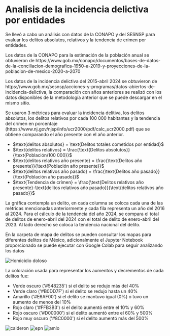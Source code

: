 # Analisis de la incidencia delictiva por entidades
<p>Se llevó a cabo un análisis con datos de la CONAPO y del SESNSP para evaluar los delitos absolutos, relativos y la tendencia de crímen por entidades.</p>
<p>Los datos de la CONAPO para la estimación de la población anual se obtuvieron de https://www.gob.mx/conapo/documentos/bases-de-datos-de-la-conciliacion-demografica-1950-a-2019-y-proyecciones-de-la-poblacion-de-mexico-2020-a-2070</p>
<p>Los datos de la incidencia delictiva del 2015-abril 2024 se obtuvieron de https://www.gob.mx/sesnsp/acciones-y-programas/datos-abiertos-de-incidencia-delictiva, la comparación con años anteriores se realizó con los datos disponibles de la metodología anterior que se puede descargar en el mismo sitio.</p>

<p>Se usaron 3 métricas para evaluar la incidencia delitiva, los delitos absolutos, los delitos relativos por cada 100 000 habitantes y la tendencia del crímen en porcentaje (https://www.nj.gov/njsp/info/ucr2000/pdf/calc_ucr2000.pdf) que se obtiene comparando el año presente con el año anterior. </p>

<ul>
<li>$\text{delitos absolutos} = \text{Delitos totales cometidos por entidad}$</li>
<li>$\text{delitos relativos} = \frac{\text{Delitos absolutos}}{\text{Población/100 000}}$</li>
<li>$\text{delitos relativos año presente} = \frac{\text{Delitos año presente}}{\text{Población año presente}}$</li>
<li>$\text{delitos relativos año pasado} = \frac{\text{Delitos año pasado}}{\text{Población año pasado}}$</li>
<li>$\text{Tendencia de crímen} = \frac{\text{Delitos relativos año presente}-\text{delitos relativos año pasado}}{\text{delitos relativos año pasado}}$</li>
</ul>
<p>La gráfica contempla un delito, en cada columna se coloca cada una de las métricas mencionadas anteriormente y cada fila representa un año del 2016 al 2024. Para el cálculo de la tendencia del año 2024, se compara el total de delitos de enero-abril del 2024 con el total de delito de enero-abril del 2023. Al lado derecho se coloca la tendencia nacional del delito.</p>

<p>En la carpeta de mapa de delitos se pueden consultar los mapas para diferentes delitos de México, adicionalmente el Jupyter Notebook proporcionado se puede ejecutar con Google Colab para seguir analizando los datos</p>

![Homicidio doloso](https://github.com/DiegoVillatoro/analisis-incidencia-delictiva-por-entidades/assets/45828192/dbde410c-cb04-477d-bd55-aad531668e35)

<p>La coloración usada para representar los aumentos y decrementos de cada delitos fue:</p>

<ul>
<li>Verde oscuro ('#548235') si el delito se redujo más del 40%</li>
<li>Verde claro ('#B0DD7F') si el delito se redujo hasta un 40%</li>
<li>Amarillo ('#E6AF00') si el delito se mantuvo igual (0%) o tuvo un aumento de menos del 10%</li>
<li>Rojo claro ('#FFB3B3') si el delito aumentó entre el 10% y 60%</li>
<li>Rojo oscuro ('#D00000') si el delito aumentó entre el 60% y 500%</li>
<li>Rojo muy oscuro ('#8C0000') si el delito aumentó más del 500%</li>
</ul>

![calderon](https://github.com/DiegoVillatoro/analisis-incidencia-delictiva-por-entidades/assets/45828192/f9cce135-aa14-4c46-a112-dc34813a2687)
![epn](https://github.com/DiegoVillatoro/analisis-incidencia-delictiva-por-entidades/assets/45828192/a25868ad-cc92-4828-9f25-c5053580f8c9)
![amlo](https://github.com/DiegoVillatoro/analisis-incidencia-delictiva-por-entidades/assets/45828192/8843289f-874f-4438-846f-3900a43654be)
